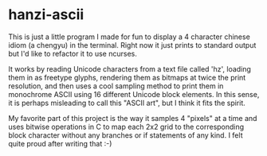 # hanzi-ascii

This is just a little program I made for fun to display a 4 character chinese idiom (a chengyu) in the terminal. Right now it just prints to standard output but I'd like to refactor it to use ncurses.

It works by reading Unicode characters from a text file called 'hz', loading them in as freetype glyphs, rendering them as bitmaps at twice the print resolution, and then uses a cool sampling method to print them in monochrome ASCII using 16 different Unicode block elements. In this sense, it is perhaps misleading to call this "ASCII art", but I think it fits the spirit. 

My favorite part of this project is the way it samples 4 "pixels" at a time and uses bitwise operations in C to map each 2x2 grid to the corresponding block character without any branches or if statements of any kind. I felt quite proud after writing that :-)
